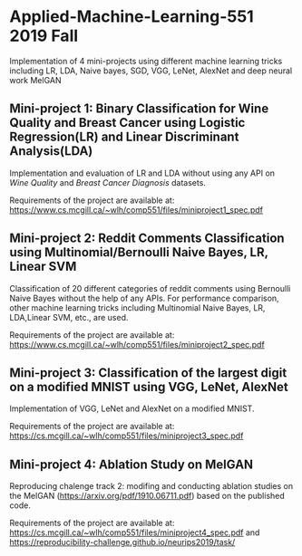 # Applied-Machine-Learning-551 2019 Fall
Implementation of 4 mini-projects using different machine learning tricks including LR, LDA, Naive bayes, SGD, VGG, LeNet, AlexNet and deep neural work MelGAN

## Mini-project 1: Binary Classification for Wine Quality and Breast Cancer using Logistic Regression(LR) and Linear Discriminant Analysis(LDA)
Implementation and evaluation of LR and LDA without using any API on _Wine Quality_ and _Breast Cancer Diagnosis_ datasets. 

Requirements of the project are available at: https://www.cs.mcgill.ca/~wlh/comp551/files/miniproject1_spec.pdf

## Mini-project 2: Reddit Comments Classification using Multinomial/Bernoulli Naive Bayes, LR, Linear SVM
Classification of 20 different categories of reddit comments using Bernoulli Naive Bayes without the help of any APIs. For performance comparison, other machine learning tricks including Multinomial Naive Bayes, LR, LDA,Linear SVM, etc., are used.

Requirements of the project are available at: https://www.cs.mcgill.ca/~wlh/comp551/files/miniproject2_spec.pdf

## Mini-project 3: Classification of the largest digit on a modified MNIST using VGG, LeNet, AlexNet
Implementation of VGG, LeNet and AlexNet on a modified MNIST.

Requirements of the project are available at: https://cs.mcgill.ca/~wlh/comp551/files/miniproject3_spec.pdf

## Mini-project 4: Ablation Study on MelGAN
Reproducing chalenge track 2: modifing and conducting ablation studies on the MelGAN (https://arxiv.org/pdf/1910.06711.pdf) based on the published code.

Requirements of the project are available at: https://cs.mcgill.ca/~wlh/comp551/files/miniproject4_spec.pdf and https://reproducibility-challenge.github.io/neurips2019/task/
